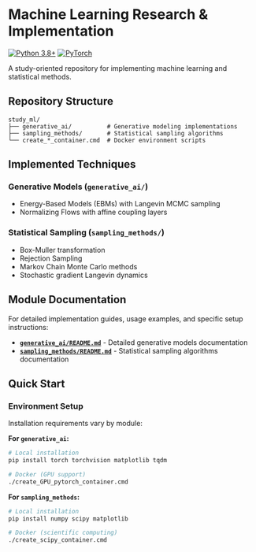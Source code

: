 # Machine Learning Research & Implementation

[![Python 3.8+](https://img.shields.io/badge/python-3.8+-blue.svg)](https://www.python.org/downloads/)
[![PyTorch](https://img.shields.io/badge/PyTorch-2.0+-red.svg)](https://pytorch.org/)

A study-oriented repository for implementing machine learning and statistical methods.

## Repository Structure

```
study_ml/
├── generative_ai/          # Generative modeling implementations
├── sampling_methods/       # Statistical sampling algorithms
└── create_*_container.cmd  # Docker environment scripts
```

## Implemented Techniques

### Generative Models (`generative_ai/`)
- Energy-Based Models (EBMs) with Langevin MCMC sampling
- Normalizing Flows with affine coupling layers

### Statistical Sampling (`sampling_methods/`)
- Box-Muller transformation
- Rejection Sampling
- Markov Chain Monte Carlo methods
- Stochastic gradient Langevin dynamics

## Module Documentation

For detailed implementation guides, usage examples, and specific setup instructions:

- **[`generative_ai/README.md`](generative_ai/README.md)** - Detailed generative models documentation
- **[`sampling_methods/README.md`](sampling_methods/README.md)** - Statistical sampling algorithms documentation

## Quick Start

### Environment Setup

Installation requirements vary by module:

**For `generative_ai`:**
```bash
# Local installation
pip install torch torchvision matplotlib tqdm

# Docker (GPU support)
./create_GPU_pytorch_container.cmd
```

**For `sampling_methods`:**
```bash
# Local installation  
pip install numpy scipy matplotlib

# Docker (scientific computing)
./create_scipy_container.cmd
```
